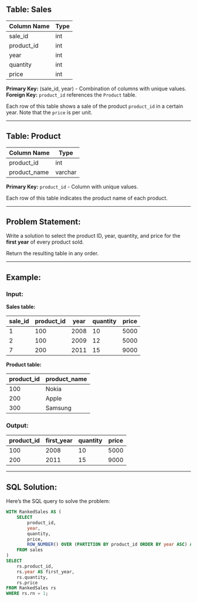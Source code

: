 ## Table: Sales

| Column Name | Type  |
|-------------|-------|
| sale_id     | int   |
| product_id  | int   |
| year        | int   |
| quantity    | int   |
| price       | int   |

**Primary Key:** (sale_id, year) - Combination of columns with unique values.  
**Foreign Key:** `product_id` references the `Product` table.  

Each row of this table shows a sale of the product `product_id` in a certain year. Note that the `price` is per unit.

---

## Table: Product

| Column Name  | Type    |
|--------------|---------|
| product_id   | int     |
| product_name | varchar |

**Primary Key:** `product_id` - Column with unique values.  

Each row of this table indicates the product name of each product.

---

## Problem Statement:

Write a solution to select the product ID, year, quantity, and price for the **first year** of every product sold.

Return the resulting table in any order.

---

## Example:

### Input:

**Sales table:**

| sale_id | product_id | year | quantity | price |
|---------|------------|------|----------|-------|
| 1       | 100        | 2008 | 10       | 5000  |
| 2       | 100        | 2009 | 12       | 5000  |
| 7       | 200        | 2011 | 15       | 9000  |

**Product table:**

| product_id | product_name |
|------------|--------------|
| 100        | Nokia        |
| 200        | Apple        |
| 300        | Samsung      |

### Output:

| product_id | first_year | quantity | price |
|------------|------------|----------|-------|
| 100        | 2008       | 10       | 5000  |
| 200        | 2011       | 15       | 9000  |

---

## SQL Solution:

Here’s the SQL query to solve the problem:

```sql
WITH RankedSales AS (
    SELECT 
        product_id,
        year,
        quantity,
        price,
        ROW_NUMBER() OVER (PARTITION BY product_id ORDER BY year ASC) AS rn
    FROM sales
)
SELECT 
    rs.product_id, 
    rs.year AS first_year, 
    rs.quantity, 
    rs.price
FROM RankedSales rs
WHERE rs.rn = 1;
